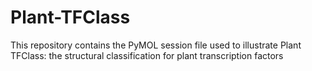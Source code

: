 # Plant-TFClass
This repository contains the PyMOL session file used to illustrate Plant TFClass: the structural classification for plant transcription factors
